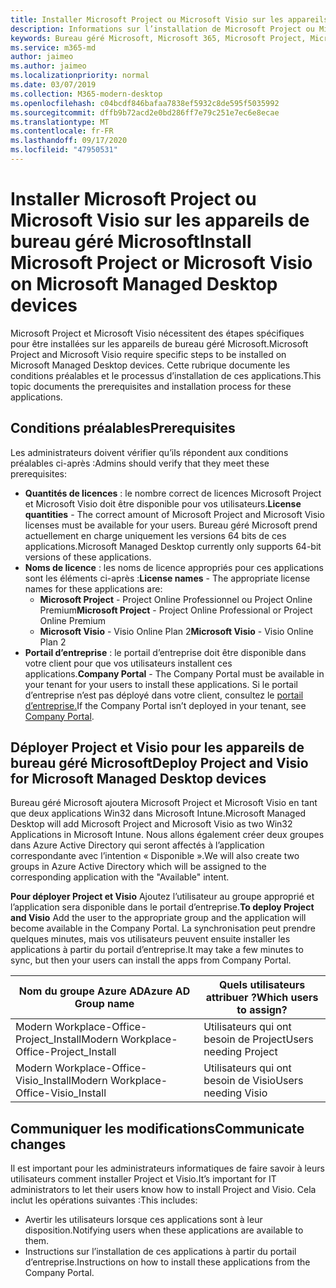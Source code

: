 ```yaml
---
title: Installer Microsoft Project ou Microsoft Visio sur les appareils de bureau géré Microsoft
description: Informations sur l’installation de Microsoft Project ou Microsoft Visio sur les appareils de bureau géré Microsoft
keywords: Bureau géré Microsoft, Microsoft 365, Microsoft Project, Microsoft Visio
ms.service: m365-md
author: jaimeo
ms.author: jaimeo
ms.localizationpriority: normal
ms.date: 03/07/2019
ms.collection: M365-modern-desktop
ms.openlocfilehash: c04bcdf846bafaa7838ef5932c8de595f5035992
ms.sourcegitcommit: dffb9b72acd2e0bd286ff7e79c251e7ec6e8ecae
ms.translationtype: MT
ms.contentlocale: fr-FR
ms.lasthandoff: 09/17/2020
ms.locfileid: "47950531"
---
```

# <a name="install-microsoft-project-or-microsoft-visio-on-microsoft-managed-desktop-devices"></a><span data-ttu-id="f9107-104">Installer Microsoft Project ou Microsoft Visio sur les appareils de bureau géré Microsoft</span><span class="sxs-lookup"><span data-stu-id="f9107-104">Install Microsoft Project or Microsoft Visio on Microsoft Managed Desktop devices</span></span>

<span data-ttu-id="f9107-105">Microsoft Project et Microsoft Visio nécessitent des étapes spécifiques pour être installées sur les appareils de bureau géré Microsoft.</span><span class="sxs-lookup"><span data-stu-id="f9107-105">Microsoft Project and Microsoft Visio require specific steps to be installed on Microsoft Managed Desktop devices.</span></span> <span data-ttu-id="f9107-106">Cette rubrique documente les conditions préalables et le processus d’installation de ces applications.</span><span class="sxs-lookup"><span data-stu-id="f9107-106">This topic documents the prerequisites and installation process for these applications.</span></span>

## <a name="prerequisites"></a><span data-ttu-id="f9107-107">Conditions préalables</span><span class="sxs-lookup"><span data-stu-id="f9107-107">Prerequisites</span></span>

<span data-ttu-id="f9107-108">Les administrateurs doivent vérifier qu’ils répondent aux conditions préalables ci-après :</span><span class="sxs-lookup"><span data-stu-id="f9107-108">Admins should verify that they meet these prerequisites:</span></span>
- <span data-ttu-id="f9107-109">**Quantités de licences** : le nombre correct de licences Microsoft Project et Microsoft Visio doit être disponible pour vos utilisateurs.</span><span class="sxs-lookup"><span data-stu-id="f9107-109">**License quantities** - The correct amount of Microsoft Project and Microsoft Visio licenses must be available for your users.</span></span> <span data-ttu-id="f9107-110">Bureau géré Microsoft prend actuellement en charge uniquement les versions 64 bits de ces applications.</span><span class="sxs-lookup"><span data-stu-id="f9107-110">Microsoft Managed Desktop currently only supports 64-bit versions of these applications.</span></span> 
- <span data-ttu-id="f9107-111">**Noms de licence** : les noms de licence appropriés pour ces applications sont les éléments ci-après :</span><span class="sxs-lookup"><span data-stu-id="f9107-111">**License names** - The appropriate license names for these applications are:</span></span>
    - <span data-ttu-id="f9107-112">**Microsoft Project** - Project Online Professionnel ou Project Online Premium</span><span class="sxs-lookup"><span data-stu-id="f9107-112">**Microsoft Project** - Project Online Professional or Project Online Premium</span></span>
    - <span data-ttu-id="f9107-113">**Microsoft Visio** - Visio Online Plan 2</span><span class="sxs-lookup"><span data-stu-id="f9107-113">**Microsoft Visio** - Visio Online Plan 2</span></span>
- <span data-ttu-id="f9107-114">**Portail d’entreprise** : le portail d’entreprise doit être disponible dans votre client pour que vos utilisateurs installent ces applications.</span><span class="sxs-lookup"><span data-stu-id="f9107-114">**Company Portal** -  The Company Portal must be available in your tenant for your users to install these applications.</span></span> <span data-ttu-id="f9107-115">Si le portail d’entreprise n’est pas déployé dans votre client, consultez le [portail d’entreprise.](company-portal.md)</span><span class="sxs-lookup"><span data-stu-id="f9107-115">If the Company Portal isn’t deployed in your tenant, see [Company Portal](company-portal.md).</span></span>

## <a name="deploy-project-and-visio-for-microsoft-managed-desktop-devices"></a><span data-ttu-id="f9107-116">Déployer Project et Visio pour les appareils de bureau géré Microsoft</span><span class="sxs-lookup"><span data-stu-id="f9107-116">Deploy Project and Visio for Microsoft Managed Desktop devices</span></span>
<span data-ttu-id="f9107-117">Bureau géré Microsoft ajoutera Microsoft Project et Microsoft Visio en tant que deux applications Win32 dans Microsoft Intune.</span><span class="sxs-lookup"><span data-stu-id="f9107-117">Microsoft Managed Desktop will add Microsoft Project and Microsoft Visio as two Win32 Applications in Microsoft Intune.</span></span> <span data-ttu-id="f9107-118">Nous allons également créer deux groupes dans Azure Active Directory qui seront affectés à l’application correspondante avec l’intention « Disponible ».</span><span class="sxs-lookup"><span data-stu-id="f9107-118">We will also create two groups in Azure Active Directory which will be assigned to the corresponding application with the "Available" intent.</span></span> 

<span data-ttu-id="f9107-119">**Pour déployer Project et Visio** Ajoutez l’utilisateur au groupe approprié et l’application sera disponible dans le portail d’entreprise.</span><span class="sxs-lookup"><span data-stu-id="f9107-119">**To deploy Project and Visio** Add the user to the appropriate group and the application will become available in the Company Portal.</span></span> <span data-ttu-id="f9107-120">La synchronisation peut prendre quelques minutes, mais vos utilisateurs peuvent ensuite installer les applications à partir du portail d’entreprise.</span><span class="sxs-lookup"><span data-stu-id="f9107-120">It may take a few minutes to sync, but then your users can install the apps from Company Portal.</span></span> 

<span data-ttu-id="f9107-121">Nom du groupe Azure AD</span><span class="sxs-lookup"><span data-stu-id="f9107-121">Azure AD Group name</span></span> | <span data-ttu-id="f9107-122">Quels utilisateurs attribuer ?</span><span class="sxs-lookup"><span data-stu-id="f9107-122">Which users to assign?</span></span>   
 --- | ---
<span data-ttu-id="f9107-123">Modern Workplace-Office-Project_Install</span><span class="sxs-lookup"><span data-stu-id="f9107-123">Modern Workplace-Office-Project_Install</span></span> | <span data-ttu-id="f9107-124">Utilisateurs qui ont besoin de Project</span><span class="sxs-lookup"><span data-stu-id="f9107-124">Users needing Project</span></span>
<span data-ttu-id="f9107-125">Modern Workplace-Office-Visio_Install</span><span class="sxs-lookup"><span data-stu-id="f9107-125">Modern Workplace-Office-Visio_Install</span></span> | <span data-ttu-id="f9107-126">Utilisateurs qui ont besoin de Visio</span><span class="sxs-lookup"><span data-stu-id="f9107-126">Users needing Visio</span></span>

## <a name="communicate-changes"></a><span data-ttu-id="f9107-127">Communiquer les modifications</span><span class="sxs-lookup"><span data-stu-id="f9107-127">Communicate changes</span></span>
<span data-ttu-id="f9107-128">Il est important pour les administrateurs informatiques de faire savoir à leurs utilisateurs comment installer Project et Visio.</span><span class="sxs-lookup"><span data-stu-id="f9107-128">It’s important for IT administrators to let their users know how to install Project and Visio.</span></span> <span data-ttu-id="f9107-129">Cela inclut les opérations suivantes :</span><span class="sxs-lookup"><span data-stu-id="f9107-129">This includes:</span></span> 
- <span data-ttu-id="f9107-130">Avertir les utilisateurs lorsque ces applications sont à leur disposition.</span><span class="sxs-lookup"><span data-stu-id="f9107-130">Notifying users when these applications are available to them.</span></span> 
- <span data-ttu-id="f9107-131">Instructions sur l’installation de ces applications à partir du portail d’entreprise.</span><span class="sxs-lookup"><span data-stu-id="f9107-131">Instructions on how to install these applications from the Company Portal.</span></span>
